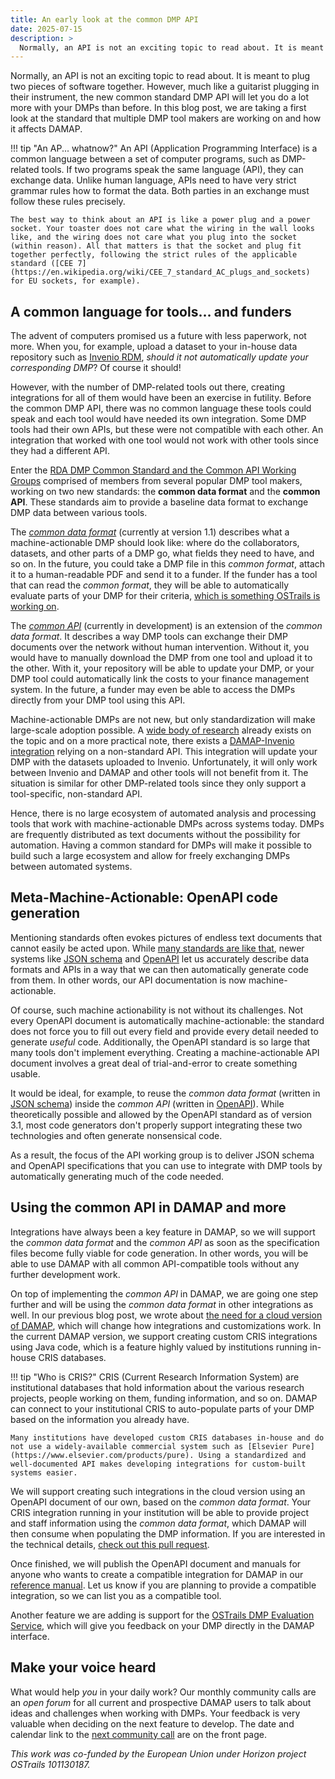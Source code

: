 ```yaml
---
title: An early look at the common DMP API
date: 2025-07-15
description: >
  Normally, an API is not an exciting topic to read about. It is meant to plug two pieces of software together. However, much like a guitarist plugging in their instrument, the new common standard DMP API will let you do a lot more with your DMPs than before. In this blog post, we are taking a first look at the standard multiple DMP tool makers are working on as part of the OSTrails project and how it affects DAMAP.
---
```


Normally, an API is not an exciting topic to read about. It is meant to plug two pieces of software together. However, much like a guitarist plugging in their instrument, the new common standard DMP API will let you do a lot more with your DMPs than before. In this blog post, we are taking a first look at the standard that multiple DMP tool makers are working on and how it affects DAMAP.

<!-- more -->

!!! tip "An AP... whatnow?"
    An API (Application Programming Interface) is a common language between a set of computer programs, such as DMP-related tools. If two programs speak the same language (API), they can exchange data. Unlike human language, APIs need to have very strict grammar rules how to format the data. Both parties in an exchange must follow these rules precisely.
    
    The best way to think about an API is like a power plug and a power socket. Your toaster does not care what the wiring in the wall looks like, and the wiring does not care what you plug into the socket (within reason). All that matters is that the socket and plug fit together perfectly, following the strict rules of the applicable standard ([CEE 7](https://en.wikipedia.org/wiki/CEE_7_standard_AC_plugs_and_sockets) for EU sockets, for example).

## A common language for tools&hellip; and funders

The advent of computers promised us a future with less paperwork, not more. When you, for example, upload a dataset to your in-house data repository such as [Invenio RDM](https://inveniosoftware.org/products/rdm/), *should it not automatically update your corresponding DMP*? Of course it should!

However, with the number of DMP-related tools out there, creating integrations for all of them would have been an exercise in futility. Before the common DMP API, there was no common language these tools could speak and each tool would have needed its own integration. Some DMP tools had their own APIs, but these were not compatible with each other. An integration that worked with one tool would not work with other tools since they had a different API.

Enter the [RDA DMP Common Standard and the Common API Working Groups](https://github.com/RDA-DMP-Common) comprised of members from several popular DMP tool makers, working on two new standards: the **common data format** and the **common API**. These standards aim to provide a baseline data format to exchange DMP data between various tools.

The [*common data format*](https://github.com/RDA-DMP-Common/RDA-DMP-Common-Standard) (currently at version 1.1) describes what a machine-actionable DMP should look like: where do the collaborators, datasets, and other parts of a DMP go, what fields they need to have, and so on. In the future, you could take a DMP file in this *common format*, attach it to a human-readable PDF and send it to a funder. If the funder has a tool that can read the *common format*, they will be able to automatically evaluate parts of your DMP for their criteria, [which is something OSTrails is working on](https://github.com/OSTrails/DMP-Evaluation-Service).

The [*common API*](https://github.com/RDA-DMP-Common/common-madmp-api) (currently in development) is an extension of the *common data format*. It describes a way DMP tools can exchange their DMP documents over the network without human intervention. Without it, you would have to manually download the DMP from one tool and upload it to the other. With it, your repository will be able to update your DMP, or your DMP tool could automatically link the costs to your finance management system. In the future, a funder may even be able to access the DMPs directly from your DMP tool using this API.

Machine-actionable DMPs are not new, but only standardization will make large-scale adoption possible. A [wide body of research](https://scholar.google.com/scholar?q=machine-actionable+data+management+plan) already exists on the topic and on a more practical note, there exists a [DAMAP-Invenio integration](https://github.com/fair-data-austria/invenio-damap) relying on a non-standard API. This integration will update your DMP with the datasets uploaded to Invenio. Unfortunately, it will only work between Invenio and DAMAP and other tools will not benefit from it. The situation is similar for other DMP-related tools since they only support a tool-specific, non-standard API.

Hence, there is no large ecosystem of automated analysis and processing tools that work with machine-actionable DMPs across systems today. DMPs are frequently distributed as text documents without the possibility for automation. Having a common standard for DMPs will make it possible to build such a large ecosystem and allow for freely exchanging DMPs between automated systems.

## Meta-Machine-Actionable: OpenAPI code generation

Mentioning standards often evokes pictures of endless text documents that cannot easily be acted upon. While [many standards are like that](https://www.rfc-editor.org/), newer systems like [JSON schema](https://json-schema.org/) and [OpenAPI](https://www.openapis.org/) let us accurately describe data formats and APIs in a way that we can then automatically generate code from them. In other words, our API documentation is now machine-actionable.

Of course, such machine actionability is not without its challenges. Not every OpenAPI document is automatically machine-actionable: the standard does not force you to fill out every field and provide every detail needed to generate *useful* code. Additionally, the OpenAPI standard is so large that many tools don't implement everything. Creating a machine-actionable API document involves a great deal of trial-and-error to create something usable.

It would be ideal, for example, to reuse the *common data format* (written in [JSON schema](https://github.com/RDA-DMP-Common/RDA-DMP-Common-Standard/blob/master/examples/JSON/JSON-schema/1.2/maDMP-schema-1.2.json)) inside the *common API* (written in [OpenAPI](https://github.com/RDA-DMP-Common/common-madmp-api/pull/3)). While theoretically possible and allowed by the OpenAPI standard as of version 3.1, most code generators don't properly support integrating these two technologies and often generate nonsensical code.

As a result, the focus of the API working group is to deliver JSON schema and OpenAPI specifications that you can use to integrate with DMP tools by automatically generating much of the code needed.

## Using the common API in DAMAP and more

Integrations have always been a key feature in DAMAP, so we will support the *common data format* and the *common API* as soon as the specification files become fully viable for code generation. In other words, you will be able to use DAMAP with all common API-compatible tools without any further development work.

On top of implementing the *common API* in DAMAP, we are going one step further and will be using the *common data format* in other integrations as well. In our previous blog post, we wrote about [the need for a cloud version of DAMAP](our-plans-for-a-shared-damap-service.md), which will change how integrations and customizations work. In the current DAMAP version, we support creating custom CRIS integrations using Java code, which is a feature highly valued by institutions running in-house CRIS databases.

!!! tip "Who is CRIS?"
    CRIS (Current Research Information System) are institutional databases that hold information about the various research projects, people working on them, funding information, and so on. DAMAP can connect to your institutional CRIS to auto-populate parts of your DMP based on the information you already have.
    
    Many institutions have developed custom CRIS databases in-house and do not use a widely-available commercial system such as [Elsevier Pure](https://www.elsevier.com/products/pure). Using a standardized and well-documented API makes developing integrations for custom-built systems easier.

We will support creating such integrations in the cloud version using an OpenAPI document of our own, based on the *common data format*. Your CRIS integration running in your institution will be able to provide project and staff information using the *common data format*, which DAMAP will then consume when populating the DMP information. If you are interested in the technical details, [check out this pull request](https://github.com/damap-org/damap-backend/pull/401).

Once finished, we will publish the OpenAPI document and manuals for anyone who wants to create a compatible integration for DAMAP in our [reference manual](../../manual/index.md). Let us know if you are planning to provide a compatible integration, so we can list you as a compatible tool.

Another feature we are adding is support for the [OSTrails DMP Evaluation Service](https://github.com/OSTrails/DMP-Evaluation-Service), which will give you feedback on your DMP directly in the DAMAP interface.

## Make your voice heard

What would help *you* in your daily work? Our monthly community calls are an *open forum* for all current and prospective DAMAP users to talk about ideas and challenges when working with DMPs. Your feedback is very valuable when deciding on the next feature to develop. The date and calendar link to the [next community call](../../index.md) are on the front page.

*This work was co-funded by the European Union under Horizon project OSTrails 101130187.*